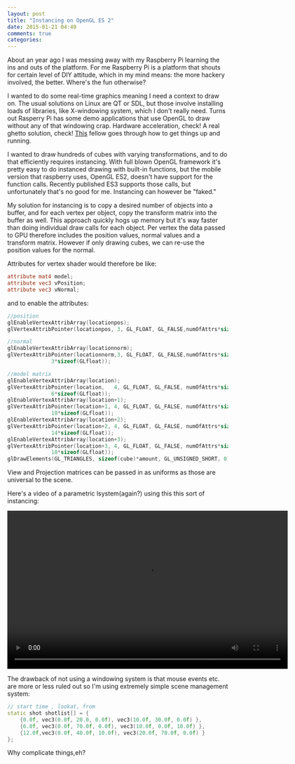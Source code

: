 ```yaml
---
layout: post
title: "Instancing on OpenGL ES 2"
date: 2015-01-21 04:49
comments: true
categories: 
---
```

About an year ago I was messing away with my Raspberry Pi learning the ins and outs of the platform. For me Raspberry Pi is a platform that shouts for certain level of DIY attitude, which in my mind means: the more hackery involved, the better. Where's the fun otherwise?

I wanted to do some real-time graphics meaning I need a context to draw on. The usual solutions on Linux are QT or SDL, but those involve installing loads of libraries, like X-windowing system, which I don't really need. Turns out Rasperry Pi has some demo applications that use OpenGL to draw without any of that windowing crap. Hardware acceleration, check! A real ghetto solution, check! [This](https://benosteen.wordpress.com/2012/04/27/using-opengl-es-2-0-on-the-raspberry-pi-without-x-windows/) fellow goes through how to get things up and running.

I wanted to draw hundreds of cubes with varying transformations, and to do that efficiently requires instancing. With full blown OpenGL framework it's pretty easy to do instanced drawing with built-in functions, but the mobile version that raspberry uses, OpenGL ES2, doesn't have support for the function calls. Recently published ES3 supports those calls, but unfortunately that's no good for me. Instancing can however be "faked."

My solution for instancing is to copy a desired number of objects into a buffer, and for each vertex per object, copy the transform matrix into the buffer as well. This approach quickly hogs up memory but it's way faster than doing individual draw calls for each object. Per vertex the data passed to GPU therefore includes the position values, normal values and a transform matrix. However if only drawing cubes, we can re-use the position values for the normal. 

Attributes for vertex shader would therefore be like:

``` glsl
attribute mat4 model;
attribute vec3 vPosition;
attribute vec3 vNormal;
```

and to enable the attributes:
``` cpp
//position                                                                  
glEnableVertexAttribArray(locationpos);                                     
glVertexAttribPointer(locationpos, 3, GL_FLOAT, GL_FALSE,numOfAttrs*sizeof(GLfloat), 0); 

//normal                                     
glEnableVertexAttribArray(locationnorm);      
glVertexAttribPointer(locationnorm,3, GL_FLOAT, GL_FALSE,numOfAttrs*sizeof(GLfloat), 
		      3*sizeof(GLfloat));

//model matrix                                           
glEnableVertexAttribArray(location);                    
glVertexAttribPointer(location,   4, GL_FLOAT, GL_FALSE, numOfAttrs*sizeof(GLfloat), 
		      6*sizeof(GLfloat));
glEnableVertexAttribArray(location+1);                 
glVertexAttribPointer(location+1, 4, GL_FLOAT, GL_FALSE, numOfAttrs*sizeof(GLfloat), 
		      10*sizeof(GLfloat));
glEnableVertexAttribArray(location+2);                
glVertexAttribPointer(location+2, 4, GL_FLOAT, GL_FALSE, numOfAttrs*sizeof(GLfloat), 
		      14*sizeof(GLfloat));
glEnableVertexAttribArray(location+3);               
glVertexAttribPointer(location+3, 4, GL_FLOAT, GL_FALSE, numOfAttrs*sizeof(GLfloat), 
		      18*sizeof(GLfloat));
glDrawElements(GL_TRIANGLES, sizeof(cube)*amount, GL_UNSIGNED_SHORT, 0); 
```

View and Projection matrices can be passed in as uniforms as those are universal to the scene. 

Here's a video of a parametric lsystem(again?) using this this sort of instancing:

<video width="640" height="360" controls>
<source src="/assets/raspberry.webm" type="video/webm">
Your browser does not support the video tag.
</video> 

The drawback of not using a windowing system is that mouse events etc. are more or less ruled out so I'm using extremely simple scene management system:

```cpp
// start time , lookat, from
static shot shotlist[] = {
    {0.0f, vec3(0.0f, 20.0, 0.0f), vec3(10.0f, 30.0f, 0.0f) },
    {6.0f, vec3(0.0f, 70.0f, 0.0f), vec3(10.0f, 0.0f, 10.0f) },
    {12.0f,vec3(0.0f, 40.0f, 10.0f), vec3(20.0f, 70.0f, 0.0f) }
};
```
Why complicate things,eh?

